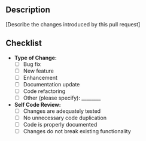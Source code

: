 ## Description
[Describe the changes introduced by this pull request]

## Checklist
- **Type of Change:**
  - [ ] Bug fix
  - [ ] New feature
  - [ ] Enhancement
  - [ ] Documentation update
  - [ ] Code refactoring
  - [ ] Other (please specify): ________

- **Self Code Review:**
  - [ ] Changes are adequately tested
  - [ ] No unnecessary code duplication
  - [ ] Code is properly documented
  - [ ] Changes do not break existing functionality
